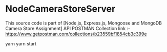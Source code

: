 # NodeCameraStoreServer

This source code is part of [Node.js, Express.js, Mongoose and MongoDB Camera Store Assignment]
API POSTMAN Collection link :- https://www.getpostman.com/collections/b23559bf1854cb3c399e

yarn
yarn start
